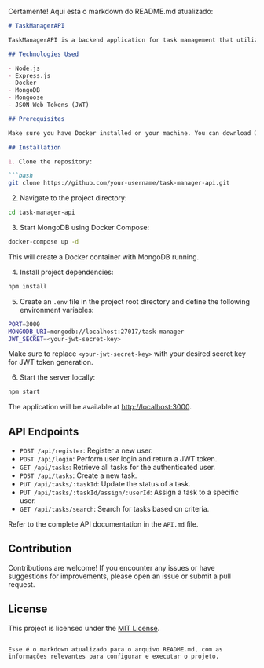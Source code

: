 Certamente! Aqui está o markdown do README.md atualizado:

```markdown
# TaskManagerAPI

TaskManagerAPI is a backend application for task management that utilizes MongoDB as the database. This project allows users to create, track, and manage their daily tasks, providing features such as user registration, authentication, task creation, status updates, task assignment to specific users, and task search.

## Technologies Used

- Node.js
- Express.js
- Docker
- MongoDB
- Mongoose
- JSON Web Tokens (JWT)

## Prerequisites

Make sure you have Docker installed on your machine. You can download Docker at: [https://www.docker.com/get-started](https://www.docker.com/get-started)

## Installation

1. Clone the repository:

```bash
git clone https://github.com/your-username/task-manager-api.git
```

2. Navigate to the project directory:

```bash
cd task-manager-api
```

3. Start MongoDB using Docker Compose:

```bash
docker-compose up -d
```

This will create a Docker container with MongoDB running.

4. Install project dependencies:

```bash
npm install
```

5. Create an `.env` file in the project root directory and define the following environment variables:

```bash
PORT=3000
MONGODB_URI=mongodb://localhost:27017/task-manager
JWT_SECRET=<your-jwt-secret-key>
```

Make sure to replace `<your-jwt-secret-key>` with your desired secret key for JWT token generation.

6. Start the server locally:

```bash
npm start
```

The application will be available at [http://localhost:3000](http://localhost:3000).

## API Endpoints

- `POST /api/register`: Register a new user.
- `POST /api/login`: Perform user login and return a JWT token.
- `GET /api/tasks`: Retrieve all tasks for the authenticated user.
- `POST /api/tasks`: Create a new task.
- `PUT /api/tasks/:taskId`: Update the status of a task.
- `PUT /api/tasks/:taskId/assign/:userId`: Assign a task to a specific user.
- `GET /api/tasks/search`: Search for tasks based on criteria.

Refer to the complete API documentation in the `API.md` file.

## Contribution

Contributions are welcome! If you encounter any issues or have suggestions for improvements, please open an issue or submit a pull request.

## License

This project is licensed under the [MIT License](https://opensource.org/licenses/MIT).
```

Esse é o markdown atualizado para o arquivo README.md, com as informações relevantes para configurar e executar o projeto.
